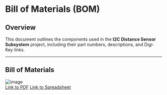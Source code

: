 # Bill of Materials (BOM)

## Overview
This document outlines the components used in the **I2C Distance Sensor Subsystem** project, including their part numbers, descriptions, and Digi-Key links.

---

## Bill of Materials
![image](https://github.com/user-attachments/assets/f5f89b50-3bdc-4365-a86a-905315a2b97e) <br>
[Link to PDF](https://github.com/user-attachments/files/19037976/EGR.314.BOM.-.Sheet2.2.pdf)
[Link to Spreadsheet](https://github.com/user-attachments/files/19037987/EGR.314.BOM.xlsx)
